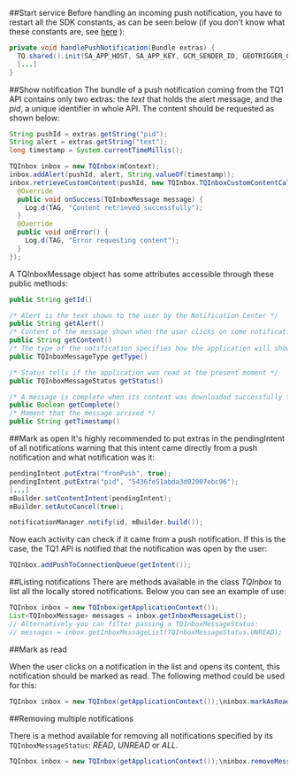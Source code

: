 ##Start service
Before handling an incoming push notification, you have to restart all the SDK constants, as can be seen below (if you don't know what these constants are, see [here](doc:android-location) ):

```java
private void handlePushNotification(Bundle extras) {
  TQ.shared().init(SA_APP_HOST, SA_APP_KEY, GCM_SENDER_ID, GEOTRIGGER_CLIENT_ID, GEOTRIGGER_DEFAULT_TAGS, new UserDialog());
  [...]
}
```

##Show notification
The bundle of a push notification coming from the TQ1 API contains only two extras: the *text* that holds the alert message, and the *pid*, a unique identifier in whole API. The content should be requested as shown below:

```java
String pushId = extras.getString("pid");
String alert = extras.getString("text");
long timestamp = System.currentTimeMillis();

TQInbox inbox = new TQInbox(mContext);
inbox.addAlert(pushId, alert, String.valueOf(timestamp));
inbox.retrieveCustomContent(pushId, new TQInbox.TQInboxCustomContentCallback() {
  @Override
  public void onSuccess(TQInboxMessage message) {
    Log.d(TAG, "Content retrieved successfully");
  }
  @Override
  public void onError() {
    Log.d(TAG, "Error requesting content");
  }
});
```

A TQInboxMessage object has some attributes accessible through these public methods:

```java
public String getId()

/* Alert is the text shown to the user by the Notification Center */
public String getAlert()
/* Content of the message shown when the user clicks on some notification */
public String getContent()
/* The type of the notification specifies how the application will show an incoming content to the user */
public TQInboxMessageType getType()

/* Status tells if the application was read at the present moment */
public TQInboxMessageStatus getStatus()

/* A message is complete when its content was downloaded successfully from the API */
public Boolean getComplete()
/* Moment that the message arrived */
public String getTimestamp()
```

##Mark as open
It's highly recommended to put extras in the pendingIntent of all notifications warning that this intent came directly from a push notification and what notification was it:

```java
pendingIntent.putExtra("fromPush", true);
pendingIntent.putExtra("pid", "5436fe51abda3d02007ebc96");
[...]
mBuilder.setContentIntent(pendingIntent);
mBuilder.setAutoCancel(true);

notificationManager.notify(id, mBuilder.build());
```

Now each activity can check if it came from a push notification. If this is the case, the TQ1 API is notified that the notification was open by the user:

```java
TQInbox.addPushToConnectionQueue(getIntent());
```

##Listing notifications
There are methods available in the class *TQInbox* to list all the locally stored notifications. Below you can see an example of use:

```java
TQInbox inbox = new TQInbox(getApplicationContext());
List<TQInboxMessage> messages = inbox.getInboxMessageList();
// Alternatively you can filter passing a TQInboxMessageStatus:
// messages = inbox.getInboxMessageList(TQInboxMessageStatus.UNREAD);
```

##Mark as read

When the user clicks on a notification in the list and opens its content, this notification should be marked as read. The following method could be used for this:

```java
TQInbox inbox = new TQInbox(getApplicationContext());\ninbox.markAsRead("5436fe51abda3d02007ebc96");
```

##Removing multiple notifications

There is a method available for removing all notifications specified by its `TQInboxMessageStatus`: *READ*, *UNREAD* or *ALL*.

```java
TQInbox inbox = new TQInbox(getApplicationContext());\ninbox.removeMessages(TQInboxMessageStatus.ALL);
```
